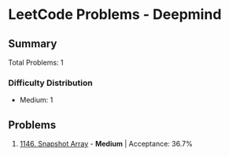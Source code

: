 # LeetCode Problems - Deepmind

## Summary
Total Problems: 1

### Difficulty Distribution

- Medium: 1

## Problems

1. [1146. Snapshot Array](https://leetcode.com/problems/snapshot-array/) - **Medium** | Acceptance: 36.7%